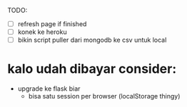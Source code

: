 TODO:
- [ ] refresh page if finished
- [ ] konek ke heroku
- [ ] bikin script puller dari mongodb ke csv untuk local

# kalo udah dibayar consider:
- upgrade ke flask biar
  - bisa satu session per browser (localStorage thingy)


